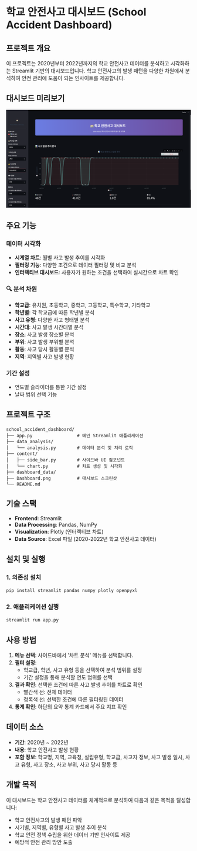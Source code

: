# 학교 안전사고 대시보드 (School Accident Dashboard)

## 프로젝트 개요

이 프로젝트는 2020년부터 2022년까지의 학교 안전사고 데이터를 분석하고 시각화하는 Streamlit 기반의 대시보드입니다. 학교 안전사고의 발생 패턴을 다양한 차원에서 분석하여 안전 관리에 도움이 되는 인사이트를 제공합니다.

## 대시보드 미리보기

![학교 안전사고 대시보드](Dashboard.png)

## 주요 기능

### 데이터 시각화
- **시계열 차트**: 월별 사고 발생 추이를 시각화
- **필터링 기능**: 다양한 조건으로 데이터 필터링 및 비교 분석
- **인터랙티브 대시보드**: 사용자가 원하는 조건을 선택하여 실시간으로 차트 확인

### 🔍 분석 차원
- **학교급**: 유치원, 초등학교, 중학교, 고등학교, 특수학교, 기타학교
- **학년별**: 각 학교급에 따른 학년별 분석
- **사고 유형**: 다양한 사고 형태별 분석
- **시간대**: 사고 발생 시간대별 분석
- **장소**: 사고 발생 장소별 분석
- **부위**: 사고 발생 부위별 분석
- **활동**: 사고 당시 활동별 분석
- **지역**: 지역별 사고 발생 현황

### 기간 설정
- 연도별 슬라이더를 통한 기간 설정
- 날짜 범위 선택 기능

## 프로젝트 구조

```
school_accident_dashboard/
├── app.py                 # 메인 Streamlit 애플리케이션
├── data_analysis/
│   └── analysis.py        # 데이터 분석 및 처리 로직
├── content/
│   ├── side_bar.py        # 사이드바 UI 컴포넌트
│   └── chart.py           # 차트 생성 및 시각화
├── dashboard_data/
├── Dashboard.png          # 대시보드 스크린샷
└── README.md
```

## 기술 스택

- **Frontend**: Streamlit
- **Data Processing**: Pandas, NumPy
- **Visualization**: Plotly (인터랙티브 차트)
- **Data Source**: Excel 파일 (2020-2022년 학교 안전사고 데이터)

## 설치 및 실행

### 1. 의존성 설치
```bash
pip install streamlit pandas numpy plotly openpyxl
```

### 2. 애플리케이션 실행
```bash
streamlit run app.py
```

## 사용 방법

1. **메뉴 선택**: 사이드바에서 '차트 분석' 메뉴를 선택합니다.
2. **필터 설정**: 
   - 학교급, 학년, 사고 유형 등을 선택하여 분석 범위를 설정
   - 기간 설정을 통해 분석할 연도 범위를 선택
3. **결과 확인**: 선택한 조건에 따른 사고 발생 추이를 차트로 확인
   - 빨간색 선: 전체 데이터
   - 청록색 선: 선택한 조건에 따른 필터링된 데이터
4. **통계 확인**: 하단의 요약 통계 카드에서 주요 지표 확인

## 데이터 소스

- **기간**: 2020년 ~ 2022년
- **내용**: 학교 안전사고 발생 현황
- **포함 정보**: 학교명, 지역, 교육청, 설립유형, 학교급, 사고자 정보, 사고 발생 일시, 사고 유형, 사고 장소, 사고 부위, 사고 당시 활동 등

## 개발 목적

이 대시보드는 학교 안전사고 데이터를 체계적으로 분석하여 다음과 같은 목적을 달성합니다:

- 학교 안전사고의 발생 패턴 파악
- 시기별, 지역별, 유형별 사고 발생 추이 분석
- 학교 안전 정책 수립을 위한 데이터 기반 인사이트 제공
- 예방적 안전 관리 방안 도출